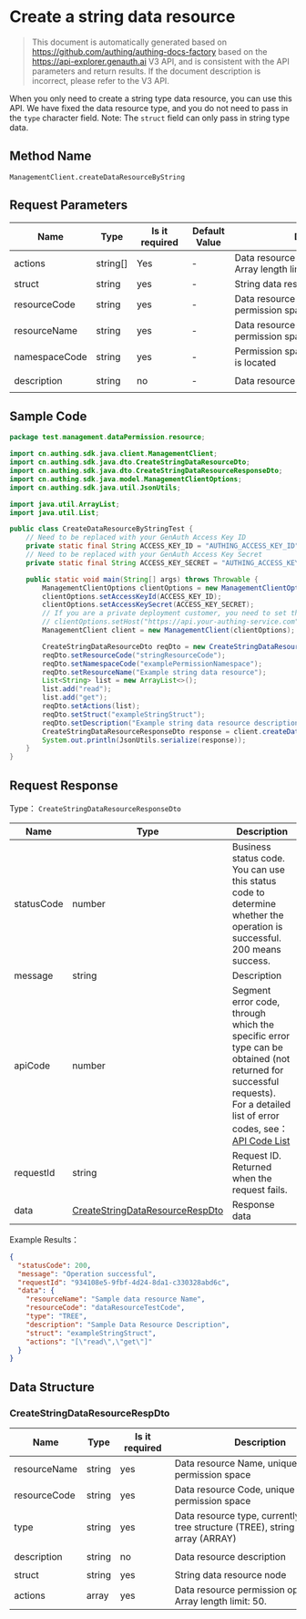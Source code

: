 # Create a string data resource

<!--
Warning⚠️:
Do not modify this document directly,
https://github.com/Authing/authing-docs-factory
Use this project to generate
-->

<LastUpdated />

> This document is automatically generated based on https://github.com/authing/authing-docs-factory based on the https://api-explorer.genauth.ai V3 API, and is consistent with the API parameters and return results. If the document description is incorrect, please refer to the V3 API.

When you only need to create a string type data resource, you can use this API. We have fixed the data resource type, and you do not need to pass in the `type` character field. Note: The `struct` field can only pass in string type data.

## Method Name

`ManagementClient.createDataResourceByString`

## Request Parameters

| Name          | Type     | <div style="width:80px">Is it required</div> | <div style="width:60px">Default Value</div> | <div style="width:300px">Description</div>                      | <div style="width:200px">Example Value</div> |
| ------------- | -------- | -------------------------------------------- | ------------------------------------------- | --------------------------------------------------------------- | -------------------------------------------- |
| actions       | string[] | Yes                                          | -                                           | Data resource permission operation list Array length limit: 50. | `["read","get"]`                             |
| struct        | string   | yes                                          | -                                           | String data resource node                                       | `exampleStringStruct`                        |
| resourceCode  | string   | yes                                          | -                                           | Data resource Code, unique in the permission space              | `dataResourceTestCode`                       |
| resourceName  | string   | yes                                          | -                                           | Data resource Name, unique in the permission space              | `Sample data resource Name`                  |
| namespaceCode | string   | yes                                          | -                                           | Permission space where the data policy is located               | `code1`                                      |
| description   | string   | no                                           | -                                           | Data resource description                                       | `Sample Data Resource Description`           |

## Sample Code

```java
package test.management.dataPermission.resource;

import cn.authing.sdk.java.client.ManagementClient;
import cn.authing.sdk.java.dto.CreateStringDataResourceDto;
import cn.authing.sdk.java.dto.CreateStringDataResourceResponseDto;
import cn.authing.sdk.java.model.ManagementClientOptions;
import cn.authing.sdk.java.util.JsonUtils;

import java.util.ArrayList;
import java.util.List;

public class CreateDataResourceByStringTest {
    // Need to be replaced with your GenAuth Access Key ID
    private static final String ACCESS_KEY_ID = "AUTHING_ACCESS_KEY_ID";
    // Need to be replaced with your GenAuth Access Key Secret
    private static final String ACCESS_KEY_SECRET = "AUTHING_ACCESS_KEY_SECRET";

    public static void main(String[] args) throws Throwable {
        ManagementClientOptions clientOptions = new ManagementClientOptions();
        clientOptions.setAccessKeyId(ACCESS_KEY_ID);
        clientOptions.setAccessKeySecret(ACCESS_KEY_SECRET);
        // If you are a private deployment customer, you need to set the GenAuth service domain name
        // clientOptions.setHost("https://api.your-authing-service.com");
        ManagementClient client = new ManagementClient(clientOptions);

        CreateStringDataResourceDto reqDto = new CreateStringDataResourceDto();
        reqDto.setResourceCode("stringResourceCode");
        reqDto.setNamespaceCode("examplePermissionNamespace");
        reqDto.setResourceName("Example string data resource");
        List<String> list = new ArrayList<>();
        list.add("read");
        list.add("get");
        reqDto.setActions(list);
        reqDto.setStruct("exampleStringStruct");
        reqDto.setDescription("Example string data resource description");
        CreateStringDataResourceResponseDto response = client.createDataResourceByString(reqDto);
        System.out.println(JsonUtils.serialize(response));
    }
}

```

## Request Response

Type： `CreateStringDataResourceResponseDto`

| Name       | Type                                                                           | Description                                                                                                                                                                                                                                                                                                                                       |
| ---------- | ------------------------------------------------------------------------------ | ------------------------------------------------------------------------------------------------------------------------------------------------------------------------------------------------------------------------------------------------------------------------------------------------------------------------------------------------- |
| statusCode | number                                                                         | Business status code. You can use this status code to determine whether the operation is successful. 200 means success.                                                                                                                                                                                                                           |
| message    | string                                                                         | Description                                                                                                                                                                                                                                                                                                                                       |
| apiCode    | number                                                                         | Segment error code, through which the specific error type can be obtained (not returned for successful requests). For a detailed list of error codes, see：[API Code List](https://api-explorer.genauth.ai/?tag=group/%E5%BC%80%E5%8F%91%E5%87%86%E5%A4%87#tag/%E5%BC%80%E5%8F%91%E5%87%86%E5%A4%87/%E9%94%99%E8%AF%AF%E5%A4%84%E7%90%86/apiCode) |
| requestId  | string                                                                         | Request ID. Returned when the request fails.                                                                                                                                                                                                                                                                                                      |
| data       | <a href="#CreateStringDataResourceRespDto">CreateStringDataResourceRespDto</a> | Response data                                                                                                                                                                                                                                                                                                                                     |

Example Results：

```json
{
  "statusCode": 200,
  "message": "Operation successful",
  "requestId": "934108e5-9fbf-4d24-8da1-c330328abd6c",
  "data": {
    "resourceName": "Sample data resource Name",
    "resourceCode": "dataResourceTestCode",
    "type": "TREE",
    "description": "Sample Data Resource Description",
    "struct": "exampleStringStruct",
    "actions": "[\"read\",\"get\"]"
  }
}
```

## Data Structure

### <a id="CreateStringDataResourceRespDto"></a> CreateStringDataResourceRespDto

| Name         | Type   | <div style="width:80px">Is it required</div> | <div style="width:300px">Description</div>                                                   | <div style="width:200px">Example Value</div> |
| ------------ | ------ | -------------------------------------------- | -------------------------------------------------------------------------------------------- | -------------------------------------------- |
| resourceName | string | yes                                          | Data resource Name, unique in the permission space                                           | `Sample data resource Name`                  |
| resourceCode | string | yes                                          | Data resource Code, unique in the permission space                                           | `dataResourceTestCode`                       |
| type         | string | yes                                          | Data resource type, currently supports tree structure (TREE), string (STRING), array (ARRAY) | TREE                                         |
| description  | string | no                                           | Data resource description                                                                    | `Sample Data Resource Description`           |
| struct       | string | yes                                          | String data resource node                                                                    | `exampleStringStruct`                        |
| actions      | array  | yes                                          | Data resource permission operation list Array length limit: 50.                              | `["read","get"]`                             |
